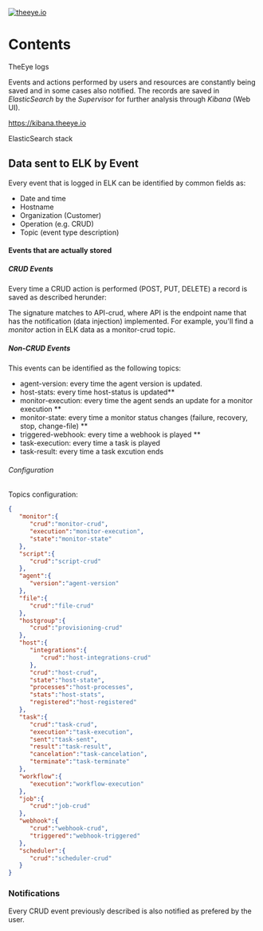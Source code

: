 [![theeye.io](https://theeye.io/img/logo2.png)](https://theeye.io)

# Contents
TheEye logs

Events and actions performed by users and resources are constantly being saved and in some cases also notified.
The records are saved in _ElasticSearch_ by the _Supervisor_ for further analysis through _Kibana_ (Web UI).

https://kibana.theeye.io

ElasticSearch stack

## Data sent to ELK by Event
Every event that is logged in ELK can be identified by common fields as:
- Date and time
- Hostname
- Organization (Customer)
- Operation (e.g. CRUD)
- Topic (event type description)

#### Events that are actually stored

##### CRUD Events
Every time a CRUD action is performed (POST, PUT, DELETE) a record is saved as described herunder:

The signature matches to API-crud, where API is the endpoint name that has the notification (data injection) implemented.
For example, you'll find a _monitor_ action in ELK data as a monitor-crud topic.

##### Non-CRUD Events
This events can be identified as the following topics:

- agent-version: every time the agent version is updated.
- host-stats: every time host-status is updated**
- monitor-execution: every time the agent sends an update for a monitor execution **
- monitor-state: every time a monitor status changes (failure, recovery, stop, change-file) **
- triggered-webhook: every time a webhook is played **
- task-execution: every time a task is played
- task-result: every time a task excution ends


###### Configuration

Topics configuration:

```json
{
   "monitor":{
      "crud":"monitor-crud",
      "execution":"monitor-execution",
      "state":"monitor-state"
   },
   "script":{
      "crud":"script-crud"
   },
   "agent":{
      "version":"agent-version"
   },
   "file":{
      "crud":"file-crud"
   },
   "hostgroup":{
      "crud":"provisioning-crud"
   },
   "host":{
      "integrations":{
         "crud":"host-integrations-crud"
      },
      "crud":"host-crud",
      "state":"host-state",
      "processes":"host-processes",
      "stats":"host-stats",
      "registered":"host-registered"
   },
   "task":{
      "crud":"task-crud",
      "execution":"task-execution",
      "sent":"task-sent",
      "result":"task-result",
      "cancelation":"task-cancelation",
      "terminate":"task-terminate"
   },
   "workflow":{
      "execution":"workflow-execution"
   },
   "job":{
      "crud":"job-crud"
   },
   "webhook":{
      "crud":"webhook-crud",
      "triggered":"webhook-triggered"
   },
   "scheduler":{
      "crud":"scheduler-crud"
   }
}
```


### Notifications

Every CRUD event previously described is also notified as prefered by the user.
